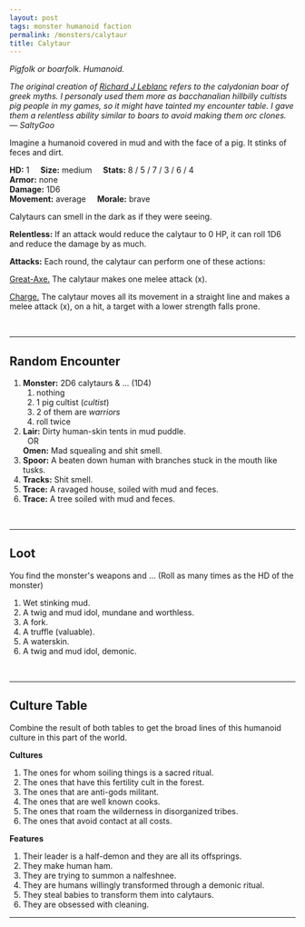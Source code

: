 ```yaml
---
layout: post
tags: monster humanoid faction
permalink: /monsters/calytaur
title: Calytaur
---
```


*Pigfolk or boarfolk. Humanoid.*

<span class="alchemy"> *The original creation of [Richard J Leblanc](http://savevsdragon.blogspot.com/2012/01/new-monster-calytaur.html) refers to the calydonian boar of greek myths. I personaly used them more as bacchanalian hillbilly cultists pig people in my games, so it might have tainted my encounter table. I gave them a relentless ability similar to boars to avoid making them orc clones. — SaltyGoo* </span>

Imagine a humanoid covered in mud and with the face of a pig. It stinks of feces and dirt.

**HD:** 1  &nbsp; &nbsp;  **Size:** medium &nbsp; &nbsp; **Stats:** 8 / 5 / 7 / 3 / 6 / 4 <br>
**Armor:** none <br>
**Damage:** 1D6 <br>
**Movement:** average &nbsp; &nbsp; **Morale:** brave <br>

Calytaurs can smell in the dark as if they were seeing.

**Relentless:** If an attack would reduce the calytaur to 0 HP, it can roll 1D6 and reduce the damage by as much.

**Attacks:** Each round, the calytaur can perform one of these actions:

<ins>Great-Axe.</ins> The calytaur makes one melee attack (x).

<ins>Charge.</ins> The calytaur moves all its movement in a straight line and makes a melee attack (x), on a hit, a target with a lower strength falls prone.

<br>

---

## Random Encounter

1. **Monster:** 2D6 calytaurs & ... (1D4)
    1. nothing
    1. 1 pig cultist (*cultist*)
    1. 2 of them are *warriors*
    1. roll twice
1. **Lair:** Dirty human-skin tents in mud puddle. <br>	&nbsp; OR <br>	**Omen:** Mad squealing and shit smell.
1. **Spoor:** A beaten down human with branches stuck in the mouth like tusks.
1. **Tracks:** Shit smell.
1. **Trace:** A ravaged house, soiled with mud and feces.
1. **Trace:** A tree soiled with mud and feces.

<br>

---

## Loot

You find the monster's weapons and ... (Roll as many times as the HD of the monster)

1. Wet stinking mud.
1. A twig and mud idol, mundane and worthless.
1. A fork.
1. A truffle (valuable).
1. A waterskin.
1. A twig and mud idol, demonic.

<br>

---

## Culture Table

Combine the result of both tables to get the broad lines of this humanoid culture in this part of the world.

**Cultures**
1. The ones for whom soiling things is a sacred ritual.
1. The ones that have this fertility cult in the forest. 
1. The ones that are anti-gods militant.
1. The ones that are well known cooks.
1. The ones that roam the wilderness in disorganized tribes.
1. The ones that avoid contact at all costs.

**Features**
1. Their leader is a half-demon and they are all its offsprings.
1. They make human ham.
1. They are trying to summon a nalfeshnee.
1. They are humans willingly transformed through a demonic ritual.
1. They steal babies to transform them into calytaurs.
1. They are obsessed with cleaning.

---

